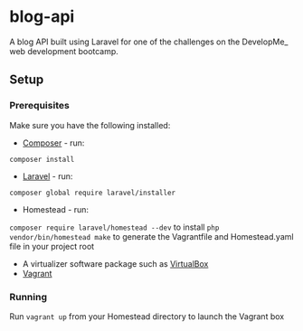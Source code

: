 # blog-api
A blog API built using Laravel for one of the challenges on the DevelopMe_ web development bootcamp.

## Setup

### Prerequisites

Make sure you have the following installed:

* [Composer](https://getcomposer.org/) - run:

```composer install```

* [Laravel](https://laravel.com/docs/5.8/installation) - run:

```composer global require laravel/installer```

* Homestead - run:

```composer require laravel/homestead --dev``` to install
```php vendor/bin/homestead make``` to generate the Vagrantfile and Homestead.yaml file in your project root

* A virtualizer software package such as [VirtualBox](https://www.virtualbox.org/wiki/Downloads)
* [Vagrant](https://www.vagrantup.com/downloads.html)

### Running

Run `vagrant up` from your Homestead directory to launch the Vagrant box



